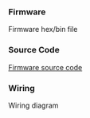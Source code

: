 ### Firmware
Firmware hex/bin file

### Source Code
[Firmware source code](https://github.com/ZONESTAR3D/source-code-for-3d-printer)

### Wiring
Wiring diagram

 
 




